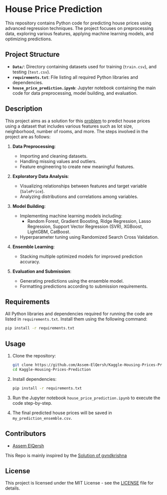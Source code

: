 # House Price Prediction

This repository contains Python code for predicting house prices using advanced regression techniques. The project focuses on preprocessing data, exploring various features, applying machine learning models, and optimizing predictions.

## Project Structure

- **`Data/`**: Directory containing datasets used for training (`train.csv`), and testing (`test.csv`).
- **`requirements.txt`**: File listing all required Python libraries and dependencies.
- **`house_price_prediction.ipynb`**: Jupyter notebook containing the main code for data preprocessing, model building, and evaluation.

## Description

This project aims as a solution for this [problem](https://www.kaggle.com/c/home-data-for-ml-course) to predict house prices using a dataset that includes various features such as lot size, neighborhood, number of rooms, and more. The steps involved in the project are as follows:

1. **Data Preprocessing**:
   - Importing and cleaning datasets.
   - Handling missing values and outliers.
   - Feature engineering to create new meaningful features.

2. **Exploratory Data Analysis**:
   - Visualizing relationships between features and target variable (`SalePrice`).
   - Analyzing distributions and correlations among variables.

3. **Model Building**:
   - Implementing machine learning models including:
     - Random Forest, Gradient Boosting, Ridge Regression, Lasso Regression, Support Vector Regression (SVR), XGBoost, LightGBM, CatBoost.
   - Hyperparameter tuning using Randomized Search Cross Validation.

4. **Ensemble Learning**:
   - Stacking multiple optimized models for improved prediction accuracy.

5. **Evaluation and Submission**:
   - Generating predictions using the ensemble model.
   - Formatting predictions according to submission requirements.

## Requirements

All Python libraries and dependencies required for running the code are listed in `requirements.txt`. Install them using the following command:

```bash
pip install -r requirements.txt
```

## Usage

1. Clone the repository:

   ```bash
   git clone https://github.com/Assem-ElQersh/Kaggle-Housing-Prices-Prediction
   cd Kaggle-Housing-Prices-Prediction  
   ```

2. Install dependencies:

   ```bash
   pip install -r requirements.txt
   ```

3. Run the Jupyter notebook `house_price_prediction.ipynb` to execute the code step-by-step.

4. The final predicted house prices will be saved in `my_prediction_ensemble.csv`.

## Contributors

- [Assem ElQersh](https://github.com/Assem-ElQersh)
  
This Repo is mainly inspired by the [Solution of gvndkrishna](https://github.com/gvndkrishna/Kaggle-House-Price-Prediction) 

## License

This project is licensed under the MIT License - see the [LICENSE](LICENSE) file for details.
